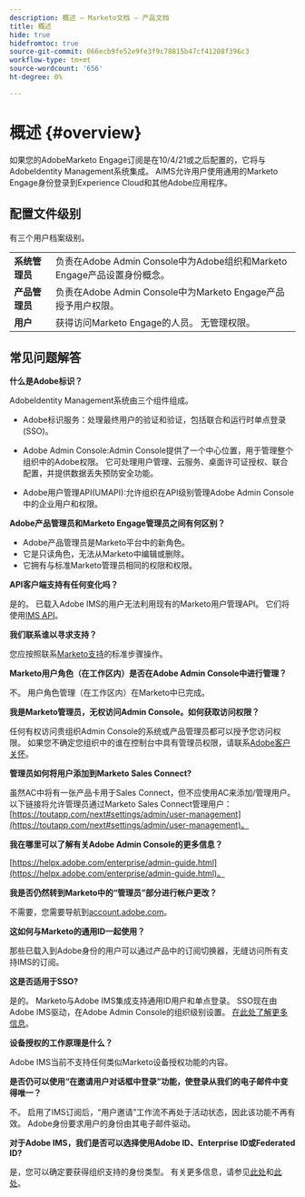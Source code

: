 ```yaml
---
description: 概述 — Marketo文档 — 产品文档
title: 概述
hide: true
hidefromtoc: true
source-git-commit: 066ecb9fe52e9fe3f9c78815b47cf41208f396c3
workflow-type: tm+mt
source-wordcount: '656'
ht-degree: 0%

---
```


# 概述 {#overview}

如果您的AdobeMarketo Engage订阅是在10/4/21或之后配置的，它将与AdobeIdentity Management系统集成。 AIMS允许用户使用通用的Marketo Engage身份登录到Experience Cloud和其他Adobe应用程序。

## 配置文件级别

有三个用户档案级别。

<table>
 <tr>
  <td><strong>系统管理员</strong></td>
  <td>负责在Adobe Admin Console中为Adobe组织和Marketo Engage产品设置身份概念。</td>
 </tr>
 <tr>
  <td><strong>产品管理员</strong></td>
  <td>负责在Adobe Admin Console中为Marketo Engage产品授予用户权限。</td>
 </tr>
 <tr>
  <td><strong>用户</strong></td>
  <td>获得访问Marketo Engage的人员。 无管理权限。</td>
 </tr>
</table>

## 常见问题解答

**什么是Adobe标识？**

AdobeIdentity Management系统由三个组件组成。

* Adobe标识服务：处理最终用户的验证和验证，包括联合和运行时单点登录(SSO)。

* Adobe Admin Console:Admin Console提供了一个中心位置，用于管理整个组织中的Adobe权限。 它可处理用户管理、云服务、桌面许可证授权、联合配置，并提供数据丢失预防安全功能。

* Adobe用户管理API(UMAPI):允许组织在API级别管理Adobe Admin Console中的企业用户和权限。

**Adobe产品管理员和Marketo Engage管理员之间有何区别？**

* Adobe产品管理员是Marketo平台中的新角色。
* 它是只读角色，无法从Marketo中编辑或删除。
* 它拥有与标准Marketo管理员相同的权限和权限。

**API客户端支持有任何变化吗？**

是的。 已载入Adobe IMS的用户无法利用现有的Marketo用户管理API。 它们将使用[IMS API](https://www.adobe.io/apis/experienceplatform/umapi-new.html)。

**我们联系谁以寻求支持？**

您应按照联系[Marketo支持](https://nation.marketo.com/t5/support/ct-p/Support)的标准步骤操作。

**Marketo用户角色（在工作区内）是否在Adobe Admin Console中进行管理？**

不。 用户角色管理（在工作区内）在Marketo中已完成。

**我是Marketo管理员，无权访问Admin Console。如何获取访问权限？**

任何有权访问贵组织Admin Console的系统或产品管理员都可以授予您访问权限。 如果您不确定您组织中的谁在控制台中具有管理员权限，请联系[Adobe客户关怀](https://helpx.adobe.com/contact.html)。

**管理员如何将用户添加到Marketo Sales Connect?**

虽然AC中将有一张产品卡用于Sales Connect，但不应使用AC来添加/管理用户。 以下链接将允许管理员通过Marketo Sales Connect管理用户：[https://toutapp.com/next#settings/admin/user-management](https://toutapp.com/next#settings/admin/user-management)。

**我在哪里可以了解有关Adobe Admin Console的更多信息？**

[https://helpx.adobe.com/enterprise/admin-guide.html](https://helpx.adobe.com/enterprise/admin-guide.html)。

**我是否仍然转到Marketo中的“管理员”部分进行帐户更改？**

不需要，您需要导航到[account.adobe.com](account.adobe.com)。

**这如何与Marketo的通用ID一起使用？**

那些已载入到Adobe身份的用户可以通过产品中的订阅切换器，无缝访问所有支持IMS的订阅。

**这是否适用于SSO?**

是的。 Marketo与Adobe IMS集成支持通用ID用户和单点登录。 SSO现在由Adobe IMS驱动，在Adobe Admin Console的组织级别设置。 [在此处了解更多信息](https://helpx.adobe.com/enterprise/using/set-up-identity.html)。

**设备授权的工作原理是什么？**

Adobe IMS当前不支持任何类似Marketo设备授权功能的内容。

**是否仍可以使用“在邀请用户对话框中登录”功能，使登录从我们的电子邮件中变得唯一？**

不。 启用了IMS订阅后，“用户邀请”工作流不再处于活动状态，因此该功能不再有效。 Adobe身份要求用户的身份由其电子邮件驱动。

**对于Adobe IMS，我们是否可以选择使用Adobe ID、Enterprise ID或Federated ID?**

是，您可以确定要获得组织支持的身份类型。 有关更多信息，请参见[此处](https://helpx.adobe.com/enterprise/using/identity.html)和[此处](https://helpx.adobe.com/enterprise/using/set-up-identity.html)。
